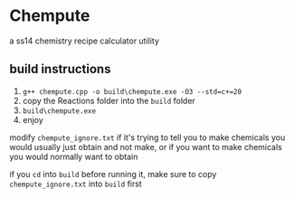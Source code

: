 # Chempute
a ss14 chemistry recipe calculator utility

## build instructions
1. `g++ chempute.cpp -o build\chempute.exe -O3 --std=c+=20`
2. copy the Reactions folder into the `build` folder
3. `build\chempute.exe`
4. enjoy

modify `chempute_ignore.txt` if it's trying to tell you to make chemicals you would usually just obtain and not make, or if you want to make chemicals you would normally want to obtain

if you `cd` into `build` before running it, make sure to copy `chempute_ignore.txt` into `build` first
